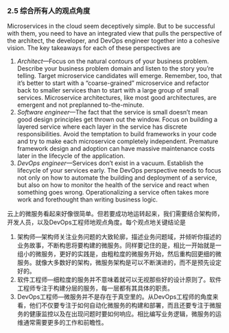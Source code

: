### 2.5 综合所有人的观点角度

Microservices in the cloud seem deceptively simple. But to be successful with them, you need to have an integrated view that pulls the perspective of the architect, the developer, and DevOps engineer together into a cohesive vision. The key takeaways for each of these perspectives are

1. _Architect_—Focus on the natural contours of your business problem. Describe your business problem domain and listen to the story you’re telling. Target microservice candidates will emerge. Remember, too, that it’s better to start with a “coarse-grained” microservice and refactor back to smaller services than to start with a large group of small services. Microservice architectures, like most good architectures, are emergent and not preplanned to-the-minute.
2. _Software engineer_—The fact that the service is small doesn’t mean good design principles get thrown out the window. Focus on building a layered service where each layer in the service has discrete responsibilities. Avoid the temptation to build frameworks in your code and try to make each microservice completely independent. Premature framework design and adoption can have massive maintenance costs later in the lifecycle of the application.
3. _DevOps engineer_—Services don’t exist in a vacuum. Establish the lifecycle of your services early. The DevOps perspective needs to focus not only on how to automate the building and deployment of a service, but also on how to monitor the health of the service and react when something goes wrong. Operationalizing a service often takes more work and forethought than writing business logic.

云上的微服务看起来好像很简单。但若要成功地运转起来，我们需要结合架构师，开发人员，以及DevOps工程师地观点角度。每个观点地关键结论是

1. 架构师—架构师关注业务问题的大致轮廓，描述业务问题域，并倾听你描述的业务故事，不断构思将要构建的微服务。同样要记住的是，相比一开始就是一组小的微服务，更好的实践是，由粗粒度的微服务开始，然后重构回更细的微服务。就像大多数好的架构，微服务架构是可以不断演进的，而不是预先设定好的。
2. 软件工程师—细粒度的服务并不意味着就可以无视那些好的设计原则了。软件工程师专注于构建分层的服务，每一层都有其具体的职责。
3. DevOps工程师—微服务并不是存在于真空里的。从DevOps工程师的角度来看，他们不仅要专注于如何自动化微服务的构建和部署，而且还要专注于微服务的健康监控以及在出现问题时要如何响应。相比编写业务逻辑，微服务的运维通常需要更多的工作和前瞻性。



